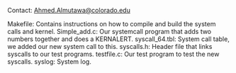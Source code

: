 Contact: Ahmed.Almutawa@colorado.edu

Makefile: Contains instructions on how to compile and build the system calls and kernel.
Simple_add.c: Our systemcall program that adds two numbers together and does a KERNALERT.
syscall_64.tbl: System call table, we added our new system call to this.
syscalls.h: Header file that links syscalls to our test programs.
testfile.c: Our test program to test the new syscalls.
syslog: System log.